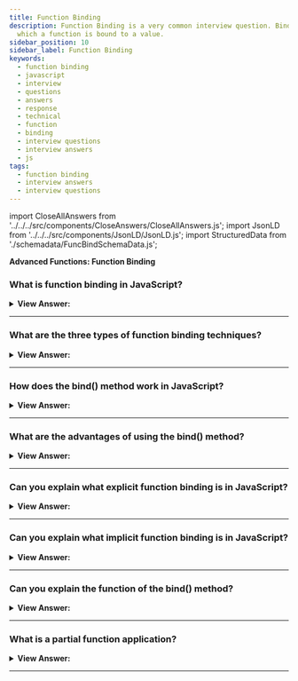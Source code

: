 ```yaml
---
title: Function Binding
description: Function Binding is a very common interview question. Binding is a process in
  which a function is bound to a value.
sidebar_position: 10
sidebar_label: Function Binding
keywords:
  - function binding
  - javascript
  - interview
  - questions
  - answers
  - response
  - technical
  - function
  - binding
  - interview questions
  - interview answers
  - js
tags:
  - function binding
  - interview answers
  - interview questions
---
```


import CloseAllAnswers from '../../../src/components/CloseAnswers/CloseAllAnswers.js';
import JsonLD from '../../../src/components/JsonLD/JsonLD.js';
import StructuredData from './schemadata/FuncBindSchemaData.js';

<JsonLD data={StructuredData} />

<head>
  <title>Function Binding | Frontend Phone Interview - JavaScript</title>
</head>

**Advanced Functions: Function Binding**

<CloseAllAnswers />

### What is function binding in JavaScript?

<details>
  <summary><strong>View Answer:</strong></summary>
  <div>
  <div><strong>Interview Response:</strong> Function binding in JavaScript is the process of tying a function to an object context, ensuring it uses that context as its 'this' value when called.</div><br />
  <div><strong className="codeExample">Code Example:</strong><br /><br />

  <div></div>

```js
let dog = {
  name: "Rover",
  sound: "Woof",
  makeSound: function() {
    console.log(this.sound);
  }
};

let cat = {
  name: "Whiskers",
  sound: "Meow"
};

// Bind makeSound function from dog to cat
let catSound = dog.makeSound.bind(cat);

catSound(); // Output: Meow
```

  </div>
  </div>
</details>

---

### What are the three types of function binding techniques?

<details>
  <summary><strong>View Answer:</strong></summary>
  <div>
  <div><strong>Interview Response:</strong> IThree function binding techniques are implicit binding (using object method), explicit binding (with call, apply, or bind), and constructor binding (new keyword for creating objects).
</div>
<div><strong className="codeExample">Code Example:</strong><br /><br />

  <div></div>

**1. Default Binding:**

```javascript
function sayHello() {
  console.log(this.message);
}

// A global variable
message = "Hello, World!";

sayHello(); // Output: "Hello, World!"
```

**2. Implicit Binding:**

```javascript
let obj = {
  message: "Hello, Object!",
  sayHello: function() {
    console.log(this.message);
  }
}

obj.sayHello(); // Output: "Hello, Object!"
```

**3. Explicit Binding (using call()):**

```javascript
function sayHello() {
  console.log(this.message);
}

let obj = {
  message: "Hello, Explicit!"
}

sayHello.call(obj); // Output: "Hello, Explicit!"
```

  </div>
  </div>
</details>

---

### How does the bind() method work in JavaScript?

<details>
  <summary><strong>View Answer:</strong></summary>
  <div>
  <div><strong>Interview Response:</strong> The bind() method creates a new function that, when called, has its 'this' keyword set to the provided value, with a given sequence of arguments preceding any others.<br />
  </div>
  </div>
</details>

---

### What are the advantages of using the bind() method?

<details>
  <summary><strong>View Answer:</strong></summary>
  <div>
  <div><strong>Interview Response:</strong> The bind() method allows for explicit function context setting, function reuse with different objects, and partial application (pre-setting some arguments), improving code flexibility and reusability.<br />
  </div>
  <div><strong className="codeExample">Code Example:</strong><br /><br />

  <div></div>

```js
let car1 = {
    brand: 'Tesla',
    getBrand: function(){
        console.log(this.brand);
    }
};

let car2 = {
    brand: 'Ford'
};

// Create a new function with 'this' set to car2
let getCar2Brand = car1.getBrand.bind(car2);

getCar2Brand(); // Output: 'Ford'

// Partial application
function multiply(x, y) {
    return x * y;
}

let double = multiply.bind(null, 2); // 'this' is irrelevant here, so set to null

console.log(double(5)); // Output: 10
```

  </div>
  </div>
</details>

---

### Can you explain what explicit function binding is in JavaScript?

<details>
  <summary><strong>View Answer:</strong></summary>
  <div>
  <div><strong>Interview Response:</strong> Explicit function binding in JavaScript lets you set "this" value for a function using call, apply, or bind, allowing greater control over function execution context.
</div><br />
  <div><strong>Technical Response:</strong> Window, Implicit, and Explicit function binding are JavaScript's three types of binding strategies. Explicit binding compels a function call to bind to a specific context object by utilizing call, apply, or bind. These predefined JavaScript methods get passed down to all functions via the function prototype. Functions have a method bind that allows us to fix "this." Binding is the ideal option for tying the context to the correct object and preventing "this" from being lost.
</div><br />
  <div><strong className="codeExample">Code Example:</strong><br /><br />

  <div></div>

```js
let user = {
  firstName: 'John',
};

function func() {
  console.log(this.firstName);
}

let funcUser = func.bind(user);
funcUser(); // John
```

  </div>
  </div>
</details>

---

### Can you explain what implicit function binding is in JavaScript?

<details>
  <summary><strong>View Answer:</strong></summary>
  <div>
  <div><strong>Interview Response:</strong> Implicit binding occurs when a function is called as a method of an object, and "this" automatically refers to the object before the dot.<br />
  </div>
  </div>
</details>

---

### Can you explain the function of the bind() method?

<details>
  <summary><strong>View Answer:</strong></summary>
  <div>
  <div><strong>Interview Response:</strong> The bind() method creates a new function with a specific "this" value, allowing you to control the context in which the original function is executed.
</div><br />
  <div><strong>Technical Response:</strong> The bind method generates a new function that, when called, sets the "this" keyword to the provided value, with a specified sequence of arguments preceding any arguments provided when the new function gets invoked. Bind creates a new function that may be called later in the code while keeping the desired context binding.
</div><br />
  <div><strong className="codeExample">Code Example:</strong><br /><br />

<strong>Syntax: </strong> let boundFunc = func.bind(thisArg[, arg1[, arg2[, ...argN]]]);<br /><br />

  <div></div>

```js
const module = {
  x: 42,
  getX: function () {
    return this.x;
  },
};

const unboundGetX = module.getX;
console.log(unboundGetX()); // The function gets invoked at the global scope
// expected output: undefined

const boundGetX = unboundGetX.bind(module);
console.log(boundGetX());
// expected output: 42
```

:::note
This is useful for passing functions into other functions, like setTimeout(), which later invokes and won't necessarily bind the invoked function to the correct object without being coerced. The first parameter is the context object, and all other parameters are individually listed, like the call method.
:::

  </div>
  </div>
</details>

---

### What is a partial function application?

<details>
  <summary><strong>View Answer:</strong></summary>
  <div>
  <div><strong>Interview Response:</strong> Partial function application means predefining some of a function's arguments, creating a new function that requires fewer arguments to execute the original logic.
</div><br />
  <div><strong className="codeExample">Code Example:</strong><br /><br />

  <div></div>

```js
function mul(a, b) {
  return a * b;
}

let triple = mul.bind(null, 3);

alert(triple(3)); // = mul(3, 3) = 9
alert(triple(4)); // = mul(3, 4) = 12
alert(triple(5)); // = mul(3, 5) = 15
```

  </div>
  </div>
</details>

---
